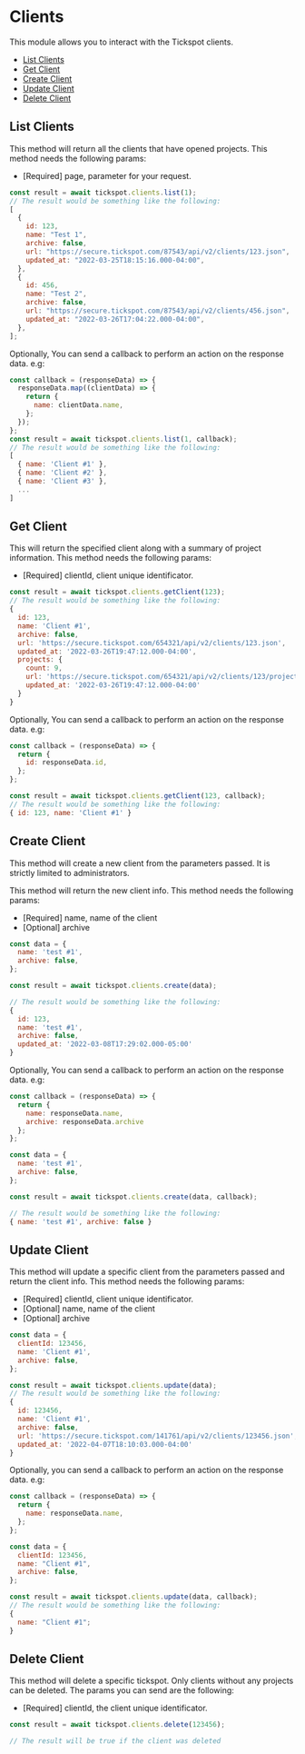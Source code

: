 # Clients

This module allows you to interact with the Tickspot clients.

- [List Clients](#list-clients)
- [Get Client](#get-client)
- [Create Client](#create-client)
- [Update Client](#update-client)
- [Delete Client](#delete-client)

## List Clients

This method will return all the clients that have opened projects. This method needs the following params:

- [Required] page, parameter for your request.

```javascript
const result = await tickspot.clients.list(1);
// The result would be something like the following:
[
  {
    id: 123,
    name: "Test 1",
    archive: false,
    url: "https://secure.tickspot.com/87543/api/v2/clients/123.json",
    updated_at: "2022-03-25T18:15:16.000-04:00",
  },
  {
    id: 456,
    name: "Test 2",
    archive: false,
    url: "https://secure.tickspot.com/87543/api/v2/clients/456.json",
    updated_at: "2022-03-26T17:04:22.000-04:00",
  },
];
```

Optionally, You can send a callback to perform an action on the response data. e.g:

```javascript
const callback = (responseData) => {
  responseData.map((clientData) => {
    return {
      name: clientData.name,
    };
  });
};
const result = await tickspot.clients.list(1, callback);
// The result would be something like the following:
[
  { name: 'Client #1' },
  { name: 'Client #2' },
  { name: 'Client #3' },
  ...
]
```

## Get Client

This will return the specified client along with a summary of project information. This method needs the following params:

- [Required] clientId, client unique identificator.

```javascript
const result = await tickspot.clients.getClient(123);
// The result would be something like the following:
{
  id: 123,
  name: 'Client #1',
  archive: false,
  url: 'https://secure.tickspot.com/654321/api/v2/clients/123.json',
  updated_at: '2022-03-26T19:47:12.000-04:00',
  projects: {
    count: 9,
    url: 'https://secure.tickspot.com/654321/api/v2/clients/123/projects.json',
    updated_at: '2022-03-26T19:47:12.000-04:00'
  }
}
```

Optionally, You can send a callback to perform an action on the response data. e.g:

```javascript
const callback = (responseData) => {
  return {
    id: responseData.id,
  };
};

const result = await tickspot.clients.getClient(123, callback);
// The result would be something like the following:
{ id: 123, name: 'Client #1' }
```

## Create Client

This method will create a new client from the parameters passed. It is strictly limited to administrators.

This method will return the new client info. This method needs the following params:

- [Required] name, name of the client
- [Optional] archive

```javascript
const data = {
  name: 'test #1',
  archive: false,
};

const result = await tickspot.clients.create(data);

// The result would be something like the following:
{
  id: 123,
  name: 'test #1',
  archive: false,
  updated_at: '2022-03-08T17:29:02.000-05:00'
}
```

Optionally, You can send a callback to perform an action on the response data. e.g:

```javascript
const callback = (responseData) => {
  return {
    name: responseData.name,
    archive: responseData.archive
  };
};

const data = {
  name: 'test #1',
  archive: false,
};

const result = await tickspot.clients.create(data, callback);

// The result would be something like the following:
{ name: 'test #1', archive: false }
```

## Update Client

This method will update a specific client from the parameters passed and return the client info. This method needs the following params:

- [Required] clientId, client unique identificator.
- [Optional] name, name of the client
- [Optional] archive

```javascript
const data = {
  clientId: 123456,
  name: 'Client #1',
  archive: false,
};

const result = await tickspot.clients.update(data);
// The result would be something like the following:
{
  id: 123456,
  name: 'Client #1',
  archive: false,
  url: 'https://secure.tickspot.com/141761/api/v2/clients/123456.json',
  updated_at: '2022-04-07T18:10:03.000-04:00'
}
```

Optionally, you can send a callback to perform an action on the response data. e.g:

```javascript
const callback = (responseData) => {
  return {
    name: responseData.name,
  };
};

const data = {
  clientId: 123456,
  name: "Client #1",
  archive: false,
};

const result = await tickspot.clients.update(data, callback);
// The result would be something like the following:
{
  name: "Client #1";
}
```

## Delete Client

This method will delete a specific tickspot. Only clients without any projects can be deleted. The params you can send are the following:

- [Required] clientId, the client unique identificator.

```javascript
const result = await tickspot.clients.delete(123456);

// The result will be true if the client was deleted
```
